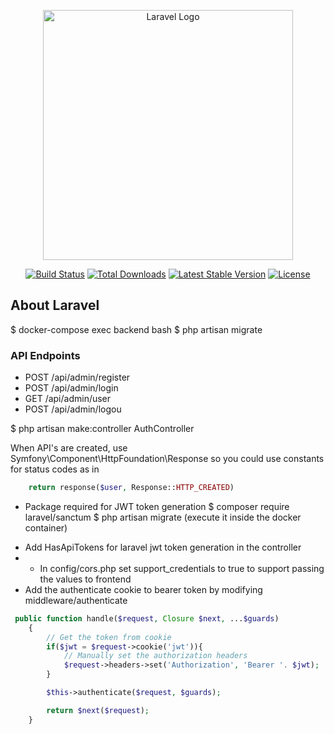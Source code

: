 <p align="center"><a href="https://laravel.com" target="_blank"><img src="https://raw.githubusercontent.com/laravel/art/master/logo-lockup/5%20SVG/2%20CMYK/1%20Full%20Color/laravel-logolockup-cmyk-red.svg" width="400" alt="Laravel Logo"></a></p>

<p align="center">
<a href="https://github.com/laravel/framework/actions"><img src="https://github.com/laravel/framework/workflows/tests/badge.svg" alt="Build Status"></a>
<a href="https://packagist.org/packages/laravel/framework"><img src="https://img.shields.io/packagist/dt/laravel/framework" alt="Total Downloads"></a>
<a href="https://packagist.org/packages/laravel/framework"><img src="https://img.shields.io/packagist/v/laravel/framework" alt="Latest Stable Version"></a>
<a href="https://packagist.org/packages/laravel/framework"><img src="https://img.shields.io/packagist/l/laravel/framework" alt="License"></a>
</p>

## About Laravel


$ docker-compose exec backend bash
$ php artisan migrate


### API Endpoints
* POST /api/admin/register
* POST /api/admin/login
* GET /api/admin/user
* POST /api/admin/logou

$ php artisan make:controller AuthController

When API's are created, use Symfony\Component\HttpFoundation\Response so you could use constants for status codes as in
```php
    return response($user, Response::HTTP_CREATED)
```

* Package required for JWT token generation
$ composer require laravel/sanctum 
$ php artisan migrate (execute it inside the docker container)
- Add HasApiTokens for laravel jwt token generation in the controller
- - In config/cors.php set support_credentials to true to support passing the values to frontend
- Add the authenticate cookie to bearer token by modifying middleware/authenticate
```php
 public function handle($request, Closure $next, ...$guards)
    {
        // Get the token from cookie
        if($jwt = $request->cookie('jwt')){
            // Manually set the authorization headers
            $request->headers->set('Authorization', 'Bearer '. $jwt);
        }

        $this->authenticate($request, $guards);

        return $next($request);
    }
```
